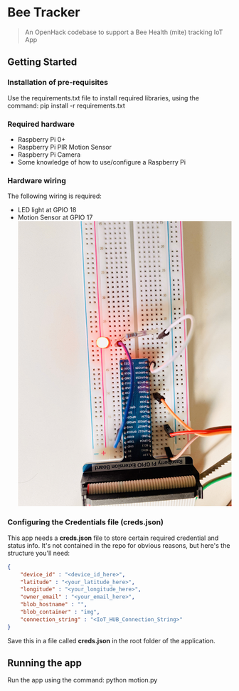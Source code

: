 # Bee Tracker
> An OpenHack codebase to support a Bee Health (mite) tracking IoT App

## Getting Started
### Installation of pre-requisites
Use the requirements.txt file to install required libraries, using the command: pip install -r requirements.txt

### Required hardware
- Raspberry Pi 0+
- Raspberry Pi PIR Motion Sensor
- Raspberry Pi Camera
- Some knowledge of how to use/configure a Raspberry Pi

### Hardware wiring
The following wiring is required:
- LED light at GPIO 18
- Motion Sensor at GPIO 17
![alt text](https://raw.githubusercontent.com/marlinspike/beetracker/master/img/Raspberry_Pi_board_wiring.jpg)

### Configuring the Credentials file (creds.json)
This app needs a **creds.json** file to store certain required credential and status info. It's not contained in the repo for obvious reasons, but here's the structure you'll need:

```json
{
    "device_id" : "<device_id_here>",
    "latitude" : "<your_latitude_here>",
    "longitude" : "<your_longitude_here>",
    "owner_email" : "<your_email_here>",
    "blob_hostname" : "",
    "blob_container" : "img",
    "connection_string" : "<IoT_HUB_Connection_String>"
}
```
Save this in a file called **creds.json** in the root folder of the application.

## Running the app
Run the app using the command: python motion.py


